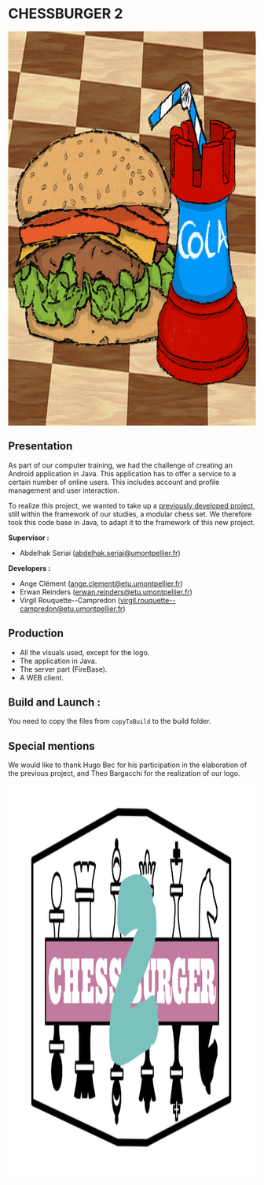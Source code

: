 # CHESSBURGER __2__

<p align="center">
<img align="center" src="./production/logo.png" width="800" height="800"/>
</p>

## Presentation
As part of our computer training, we had the challenge of creating an Android application in Java. This application has to offer a service to a certain number of online users. This includes account and profile management and user interaction.

To realize this project, we wanted to take up a [previously developed project](https://github.com/virgil-rouquettecampredon/PROJET-TERL3), still within the framework of our studies, a modular chess set. We therefore took this code base in Java, to adapt it to the framework of this new project.

<b>Supervisor :</b>     
-  Abdelhak Seriai (abdelhak.seriai@umontpellier.fr) 

<b>Developers :</b>
- Ange Clément (ange.clement@etu.umontpellier.fr) 
- Erwan Reinders (erwan.reinders@etu.umontpellier.fr)
- Virgil Rouquette--Campredon (virgil.rouquette--campredon@etu.umontpellier.fr) 


## Production
- All the visuals used, except for the logo.
- The application in Java.
- The server part (FireBase).
- A WEB client.

## Build and Launch : 
You need to copy the files from `copyToBuild` to the build folder.

## Special mentions
We would like to thank Hugo Bec for his participation in the elaboration of the previous project, and Theo Bargacchi for the realization of our logo.


<p align="center">
<img align="center" src="./production/logo_chessburger_2.png" width="800" height="800"/>
</p>
